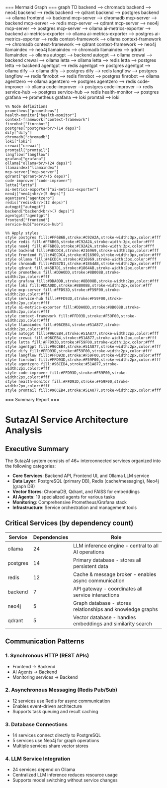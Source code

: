 === Mermaid Graph ===
graph TD
    backend --> chromadb
    backend --> neo4j
    backend --> redis
    backend --> qdrant
    backend --> postgres
    backend --> ollama
    frontend --> backend
    mcp-server --> chromadb
    mcp-server --> backend
    mcp-server --> redis
    mcp-server --> qdrant
    mcp-server --> neo4j
    mcp-server --> postgres
    mcp-server --> ollama
    ai-metrics-exporter --> backend
    ai-metrics-exporter --> ollama
    ai-metrics-exporter --> postgres
    ai-metrics-exporter --> redis
    context-framework --> ollama
    context-framework --> chromadb
    context-framework --> qdrant
    context-framework --> neo4j
    llamaindex --> neo4j
    llamaindex --> chromadb
    llamaindex --> qdrant
    llamaindex --> ollama
    autogpt --> backend
    autogpt --> ollama
    crewai --> backend
    crewai --> ollama
    letta --> ollama
    letta --> redis
    letta --> postgres
    letta --> backend
    agentgpt --> redis
    agentgpt --> postgres
    agentgpt --> ollama
    dify --> ollama
    dify --> postgres
    dify --> redis
    langflow --> postgres
    langflow --> redis
    finrobot --> redis
    finrobot --> postgres
    finrobot --> ollama
    agentzero --> ollama
    agentzero --> postgres
    agentzero --> redis
    code-improver --> ollama
    code-improver --> postgres
    code-improver --> redis
    service-hub --> postgres
    service-hub --> redis
    health-monitor --> postgres
    grafana --> prometheus
    grafana --> loki
    promtail --> loki

    %% Node definitions
    prometheus["prometheus"]
    health-monitor["health-monitor"]
    context-framework["context-framework"]
    finrobot["finrobot"]
    postgres["postgres<br/>(14 deps)"]
    dify["dify"]
    chromadb["chromadb"]
    loki["loki"]
    crewai["crewai"]
    promtail["promtail"]
    langflow["langflow"]
    grafana["grafana"]
    ollama["ollama<br/>(24 deps)"]
    llamaindex["llamaindex"]
    mcp-server["mcp-server"]
    qdrant["qdrant<br/>(5 deps)"]
    code-improver["code-improver"]
    letta["letta"]
    ai-metrics-exporter["ai-metrics-exporter"]
    neo4j["neo4j<br/>(5 deps)"]
    agentzero["agentzero"]
    redis["redis<br/>(12 deps)"]
    autogpt["autogpt"]
    backend["backend<br/>(7 deps)"]
    agentgpt["agentgpt"]
    frontend["frontend"]
    service-hub["service-hub"]

    %% Apply styles
    style postgres fill:#FF6B6B,stroke:#C92A2A,stroke-width:3px,color:#fff
    style redis fill:#FF6B6B,stroke:#C92A2A,stroke-width:3px,color:#fff
    style neo4j fill:#FF6B6B,stroke:#C92A2A,stroke-width:3px,color:#fff
    style backend fill:#4ECDC4,stroke:#216969,stroke-width:3px,color:#fff
    style frontend fill:#4ECDC4,stroke:#216969,stroke-width:3px,color:#fff
    style ollama fill:#4ECDC4,stroke:#216969,stroke-width:3px,color:#fff
    style chromadb fill:#45B7D1,stroke:#1864AB,stroke-width:2px,color:#fff
    style qdrant fill:#45B7D1,stroke:#1864AB,stroke-width:2px,color:#fff
    style prometheus fill:#DDA0DD,stroke:#8B008B,stroke-width:2px,color:#fff
    style grafana fill:#DDA0DD,stroke:#8B008B,stroke-width:2px,color:#fff
    style loki fill:#DDA0DD,stroke:#8B008B,stroke-width:2px,color:#fff
    style mcp-server fill:#FFD93D,stroke:#F59F00,stroke-width:2px,color:#fff
    style service-hub fill:#FFD93D,stroke:#F59F00,stroke-width:2px,color:#fff
    style ai-metrics-exporter fill:#DDA0DD,stroke:#8B008B,stroke-width:2px,color:#fff
    style context-framework fill:#FFD93D,stroke:#F59F00,stroke-width:2px,color:#fff
    style llamaindex fill:#96CEB4,stroke:#51A877,stroke-width:2px,color:#fff
    style autogpt fill:#96CEB4,stroke:#51A877,stroke-width:2px,color:#fff
    style crewai fill:#96CEB4,stroke:#51A877,stroke-width:2px,color:#fff
    style letta fill:#FFD93D,stroke:#F59F00,stroke-width:2px,color:#fff
    style agentgpt fill:#96CEB4,stroke:#51A877,stroke-width:2px,color:#fff
    style dify fill:#FFD93D,stroke:#F59F00,stroke-width:2px,color:#fff
    style langflow fill:#FFD93D,stroke:#F59F00,stroke-width:2px,color:#fff
    style finrobot fill:#FFD93D,stroke:#F59F00,stroke-width:2px,color:#fff
    style agentzero fill:#96CEB4,stroke:#51A877,stroke-width:2px,color:#fff
    style code-improver fill:#FFD93D,stroke:#F59F00,stroke-width:2px,color:#fff
    style health-monitor fill:#FFD93D,stroke:#F59F00,stroke-width:2px,color:#fff
    style promtail fill:#96CEB4,stroke:#51A877,stroke-width:2px,color:#fff


=== Summary Report ===
# SutazAI Service Architecture Analysis

## Executive Summary

The SutazAI system consists of 46+ interconnected services organized into the following categories:
- **Core Services**: Backend API, Frontend UI, and Ollama LLM service
- **Data Layer**: PostgreSQL (primary DB), Redis (cache/messaging), Neo4j (graph DB)
- **Vector Stores**: ChromaDB, Qdrant, and FAISS for embeddings
- **AI Agents**: 19 specialized agents for various tasks
- **Monitoring**: Comprehensive Prometheus/Grafana stack
- **Infrastructure**: Service orchestration and management tools

## Critical Services (by dependency count)

| Service | Dependencies | Role |
|---------|--------------|------|
| ollama | 24 | LLM inference engine - central to all AI operations |
| postgres | 14 | Primary database - stores all persistent data |
| redis | 12 | Cache & message broker - enables async communication |
| backend | 7 | API gateway - coordinates all service interactions |
| neo4j | 5 | Graph database - stores relationships and knowledge graphs |
| qdrant | 5 | Vector database - handles embeddings and similarity search |

## Communication Patterns

### 1. Synchronous HTTP (REST APIs)
- Frontend → Backend
- AI Agents → Backend
- Monitoring services → Backend

### 2. Asynchronous Messaging (Redis Pub/Sub)
- 12 services use Redis for async communication
- Enables event-driven architecture
- Supports task queuing and result caching

### 3. Database Connections
- 14 services connect directly to PostgreSQL
- 5 services use Neo4j for graph operations
- Multiple services share vector stores

### 4. LLM Service Integration
- 24 services depend on Ollama
- Centralized LLM inference reduces resource usage
- Supports model switching without service changes
